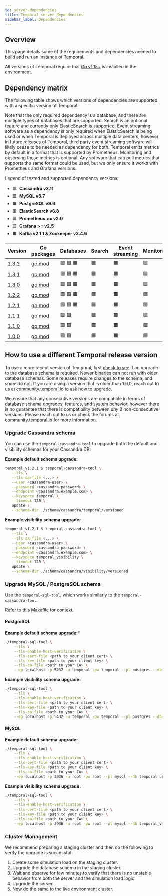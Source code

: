```yaml
---
id: server-dependencies
title: Temporal server dependencies
sidebar_label: Dependencies
---
```


## Overview

This page details some of the requirements and dependencies needed to build and run an instance of Temporal.

All versions of Temporal require that [Go v1.15+](https://golang.org/dl/) is installed in the environment.

## Dependency matrix

The following table shows which versions of dependencies are supported with a specific version of Temporal.

Note that the only required dependency is a database, and there are multiple types of databases that are supported. Search is an optional feature and currently only ElasticSearch is supported. Event streaming software as a dependency is only required when ElasticSearch is being used or when Temporal is deployed across multiple data centers, however in future releases of Temporal, third party event streaming software will likely cease to be needed as dependency for both. Temporal emits metrics by default in a format that is supported by Prometheus. Monitoring and observing those metrics is optional. Any software that can pull metrics that supports the same format could be used, but we only ensure it works with Prometheus and Grafana versions.

Legend of tested and supported dependency versions:

- 🟩 &nbsp;**Cassandra v3.11**
- 🟪 &nbsp;**MySQL v5.7**
- 🟧 &nbsp;**PostgreSQL v9.6**
- 🟥 &nbsp;**ElasticSearch v6.8**
- 🟦 &nbsp;**Prometheus >= v2.0**
- 🟨 &nbsp;**Grafana >= v2.5**
- 🟫 &nbsp;**Kafka v2.1.1 & Zookeeper v3.4.6**


| Version | Go packages | Databases | Search | Event streaming | Monitoring | Observation |
|---------|-------------|-----------|--------|-----------------|------------|-------------|
| [1.3.2](https://github.com/temporalio/temporal/tree/v1.3.2) | [go.mod](https://github.com/temporalio/temporal/blob/v1.3.2/go.mod) | 🟩 🟪 🟧 | 🟥 | 🟫 | 🟦 | 🟨 |
| [1.3.1](https://github.com/temporalio/temporal/tree/v1.3.1) | [go.mod](https://github.com/temporalio/temporal/blob/v1.3.1/go.mod) | 🟩 🟪 🟧 | 🟥 | 🟫 | 🟦 | 🟨 |
| [1.3.0](https://github.com/temporalio/temporal/tree/v1.3.0) | [go.mod](https://github.com/temporalio/temporal/blob/v1.3.0/go.mod) | 🟩 🟪 🟧 | 🟥 | 🟫 | 🟦 | 🟨 |
| [1.2.2](https://github.com/temporalio/temporal/tree/v1.2.2) | [go.mod](https://github.com/temporalio/temporal/blob/v1.2.2/go.mod) | 🟩 🟪 🟧 | 🟥 | 🟫 | 🟦 | 🟨 |
| [1.2.1](https://github.com/temporalio/temporal/tree/v1.2.1) | [go.mod](https://github.com/temporalio/temporal/blob/v1.2.1/go.mod) | 🟩 🟪 🟧 | 🟥 | 🟫 | 🟦 | 🟨          |
| [1.1.1](https://github.com/temporalio/temporal/tree/v1.1.1) | [go.mod](https://github.com/temporalio/temporal/blob/v1.1.1/go.mod) | 🟩 🟪 | 🟥 | 🟫 | 🟦 | 🟨 |
| [1.1.0](https://github.com/temporalio/temporal/tree/v1.1.0)   | [go.mod](https://github.com/temporalio/temporal/blob/v1.1.0/go.mod) | 🟩 🟪 | 🟥 | 🟫 | 🟦 | 🟨 |
| [1.0.0](https://github.com/temporalio/temporal/tree/v1.0.0) | [go.mod](https://github.com/temporalio/temporal/blob/v1.0.0/go.mod) | 🟩 🟪 | 🟥 | 🟫 | 🟦 | 🟨 |

## How to use a different Temporal release version

To use a more recent version of Temporal, first [check to see](https://github.com/temporalio/temporal/releases) if an upgrade to the database schema is required. Newer binaries can not run with older database schemas. Some releases require changes to the schema, and some do not. If you are using a version that is older than 1.0.0, reach out to us at [community.temporal.io](http://community.temporal.io) to ask how to upgrade.

We ensure that any consecutive versions are compatible in terms of database schema upgrades, features, and system behavior, however there is no guarantee that there is compatibility between *any* 2 non-consecutive versions. Please reach out to us or check the forums at [community.temporal.io](http://community.temporal.io) for more information.

### Upgrade Cassandra schema

You can use the `temporal-cassandra-tool` to upgrade both the default and visibility schemas for your Cassandra DB:

**Example default schema upgrade:**

```bash
temporal_v1.2.1 $ temporal-cassandra-tool \
   --tls \
   --tls-ca-file <...> \
   --user <cassandra-user> \
   --password <cassandra-password> \
   --endpoint <cassandra.example.com> \
   --keyspace temporal \
   --timeout 120 \
   update \
   --schema-dir ./schema/cassandra/temporal/versioned

```

**Example visibility schema upgrade:**

```bash
temporal_v1.2.1 $ temporal-cassandra-tool \
   --tls \
   --tls-ca-file <...> \
   --user <cassandra-user> \
   --password <cassandra-password> \
   --endpoint <cassandra.example.com> \
   --keyspace temporal_visibility \
   --timeout 120 \
   update \
   --schema-dir ./schema/cassandra/visibility/versioned

```

### Upgrade MySQL / PostgreSQL schema

Use the `temporal-sql-tool`, which works similarly to the `temporal-cassandra-tool`.

Refer to this [Makefile](https://github.com/temporalio/temporal/blob/v1.3.2/Makefile#L367-L383) for context.

#### PostgreSQL

**Example default schema upgrade:***

```bash
./temporal-sql-tool \
	--tls \
	--tls-enable-host-verification \
	--tls-cert-file <path to your client cert> \
	--tls-key-file <path to your client key> \
	--tls-ca-file <path to your CA> \
	--ep localhost -p 5432 -u temporal -pw temporal --pl postgres --db temporal update-schema -d ./schema/postgresql/v96/temporal/versioned
```

**Example visibility schema upgrade:**

```bash
./temporal-sql-tool \
	--tls \
	--tls-enable-host-verification \
	--tls-cert-file <path to your client cert> \
	--tls-key-file <path to your client key> \
	--tls-ca-file <path to your CA> \
	--ep localhost -p 5432 -u temporal -pw temporal --pl postgres --db temporal_visibility update-schema -d ./schema/postgresql/v96/visibility/versioned
```

#### MySQL

**Example default schema upgrade:**

```bash
./temporal-sql-tool \
	--tls \
	--tls-enable-host-verification \
	--tls-cert-file <path to your client cert> \
	--tls-key-file <path to your client key> \
	--tls-ca-file <path to your CA> \
	--ep localhost -p 3036 -u root -pw root --pl mysql --db temporal update-schema -d ./schema/mysql/v57/temporal/versioned/
```

**Example visibility schema upgrade:**

```bash
./temporal-sql-tool \
	--tls \
	--tls-enable-host-verification \
	--tls-cert-file <path to your client cert> \
	--tls-key-file <path to your client key> \
	--tls-ca-file <path to your CA> \
	--ep localhost -p 3036 -u root -pw root --pl mysql --db temporal_visibility update-schema -d ./schema/mysql/v57/visibility/versioned/
```

### Cluster Management

We recommend preparing a staging cluster and then do the following to verify the upgrade is successful:

1. Create some simulation load on the staging cluster.
2. Upgrade the database schema in the staging cluster.
3. Wait and observe for few minutes to verify that there is no unstable behavior from both the server and the simulation load logic.
4. Upgrade the server.
5. Now do the same to the live environment cluster.

